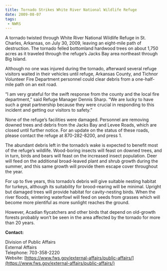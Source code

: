 ```yaml
---
title: Tornado Strikes White River National Wildlife Refuge
date: 2009-08-07
tags:
 - NWRS
---
```


A tornado twisted through White River National Wildlife Refuge in St. Charles, Arkansas, on July 30, 2009, leaving an eight-mile path of destruction. The tornado felled bottomland hardwood trees on about 1,750 acres as it traveled through the refuge’s Jacks Bay area northeast through Big Island.

Although no one was injured during the tornado, afterward several refuge visitors waited in their vehicles until refuge, Arkansas County, and Tichnor Volunteer Fire Department personnel could clear debris from a one-half-mile path on an exit road.

“I am very grateful for the swift response from the county and the local fire department,” said Refuge Manager Dennis Sharp. “We are lucky to have such a great partnership because they were crucial in responding to this incident and getting our visitors to safety.”

None of the refuge’s facilities were damaged. Personnel are removing downed trees and debris from the Jacks Bay and Levee Roads, which are closed until further notice. For an update on the status of these roads, please contact the refuge at 870-282-8200, and press 1.

The abundant debris left in the tornado’s wake is expected to benefit most of the refuge’s wildlife. Wood-boring insects will feast on downed trees, and in turn, birds and bears will feast on the increased insect population. Deer will feed on the additional broad-leaved plant and shrub growth during the summer, and this same growth will provide them escape cover throughout the year.

For up to five years, this tornado’s debris will give suitable nesting habitat for turkeys, although its suitability for brood-rearing will be minimal. Upright but damaged trees will provide habitat for cavity-nesting birds. When the river floods, wintering waterfowl will feed on seeds from grasses which will become more plentiful as more sunlight reaches the ground.

However, Acadian flycatchers and other birds that depend on old-growth forests probably won’t be seen in the area affected by the tornado for more than 20 years.

**Contact:**

Division of Public Affairs  
External Affairs  
Telephone: 703-358-2220  
Website: [https://www.fws.gov/external-affairs/public-affairs/](https://www.fws.gov/external-affairs/public-affairs/)
